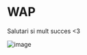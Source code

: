 # WAP
Salutari si mult succes <3

![image](https://user-images.githubusercontent.com/71290628/167504744-96db86dd-eacf-4082-9b52-d4f422cf6765.png)
